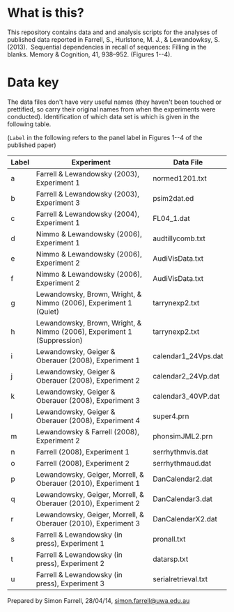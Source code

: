 # What is this?
This repository contains data and and analysis scripts for the analyses of published data reported in Farrell, S., Hurlstone, M. J., & Lewandowksy, S.  (2013).  Sequential dependencies in recall of sequences: Filling in the blanks. Memory \& Cognition, 41, 938–952. (Figures 1--4).

# Data key

The data files don't have very useful names (they haven't been touched or prettified, so carry their original names from when the experiments were conducted). 
Identification of which data set is which is given in the following table.

(```Label``` in the following refers to the panel label in Figures 1--4 of the published paper)

| Label | Experiment |    Data File | 
| --- | ----------- | ----------- |
| a | Farrell & Lewandowsky (2003), Experiment 1 |    normed1201.txt
| b | Farrell & Lewandowsky (2003), Experiment 3 |   psim2dat.ed
| c | Farrell & Lewandowsky (2004), Experiment 1 |    FL04_1.dat
| d | Nimmo & Lewandowsky (2006), Experiment 1 |   audtillycomb.txt
| e | Nimmo & Lewandowsky (2006), Experiment 2 |    AudiVisData.txt
| f | Nimmo & Lewandowsky (2006), Experiment 2 |    AudiVisData.txt
| g | Lewandowsky, Brown, Wright, & Nimmo (2006), Experiment 1 (Quiet) |    tarrynexp2.txt
| h | Lewandowsky, Brown, Wright, & Nimmo (2006), Experiment 1 (Suppression) |   tarrynexp2.txt
| i | Lewandowsky, Geiger & Oberauer (2008), Experiment 1 |   calendar1_24Vps.dat
| j | Lewandowsky, Geiger & Oberauer (2008), Experiment 2 |   calendar2_24Vp.dat 
| k | Lewandowsky, Geiger & Oberauer (2008), Experiment 3 |   calendar3_40VP.dat
| l | Lewandowsky, Geiger & Oberauer (2008), Experiment 4 |   super4.prn
| m | Lewandowsky & Farrell (2008), Experiment 2 |   phonsimJML2.prn
| n | Farrell (2008), Experiment 1 |   serrhythmvis.dat
| o | Farrell (2008), Experiment 2 |   serrhythmaud.dat
| p | Lewandowsky, Geiger, Morrell, & Oberauer (2010), Experiment 1 |   DanCalendar2.dat
| q | Lewandowsky, Geiger, Morrell, & Oberauer (2010), Experiment 2 |  DanCalendar3.dat
| r | Lewandowsky, Geiger, Morrell, & Oberauer (2010), Experiment 3 |  DanCalendarX2.dat
| s | Farrell & Lewandowsky (in press), Experiment 1 |  pronall.txt
| t | Farrell & Lewandowsky (in press), Experiment 2 |    datarsp.txt
| u | Farrell & Lewandowsky (in press), Experiment 3 |   serialretrieval.txt

Prepared by Simon Farrell, 28/04/14, simon.farrell@uwa.edu.au
